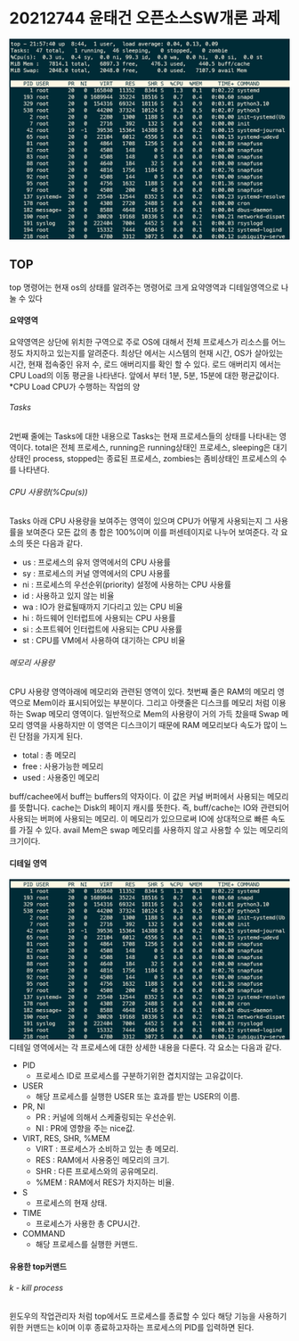 # 20212744 윤태건 오픈소스SW개론 과제

![top_img](./img/top.png)

## TOP

top 명령어는 현재 os의 상태를 알려주는 명령어로 크게 요약영역과 디테일영역으로 나눌 수 있다

#### 요약영역

요약영역은 상단에 위치한 구역으로 주로 OS에 대해서 전체 프로세스가 리소스를 어느정도
차지하고 있는지를 알려준다.
최상단 에서는 시스템의 현재 시간, OS가 살아있는 시간, 현재 접속중인 유저 수, 로드 애버리지를 확인 할 수 있다. 로드 애버리지 에서는 CPU Load의 이동 평균을 나타낸다. 앞에서 부터 1분, 5분, 15분에 대한 평균값이다.
\*CPU Load CPU가 수행하는 작업의 양

###### Tasks

2번째 줄에는 Tasks에 대한 내용으로 Tasks는 현재 프로세스들의 상태를 나타내는 영역이다. total은 전체 프로세스, running은 running상태인 프로세스, sleeping은 대기상태인 process, stopped는 종료된 프로세스, zombies는 좀비상태인 프로세스의 수를 나타낸다.

###### CPU 사용량(%Cpu(s))

Tasks 아래 CPU 사용량을 보여주는 영역이 있으며 CPU가 어떻게 사용되는지 그 사용률을 보여준다 모든 값의 총 합은 100%이며 이를 퍼센테이지로 나누어 보여준다.
각 요소의 뜻은 다음과 같다.

- us : 프로세스의 유저 영역에서의 CPU 사용률
- sy : 프로세스의 커널 영역에서의 CPU 사용률
- ni : 프로세스의 우선순위(priority) 설정에 사용하는 CPU 사용률
- id : 사용하고 있지 않는 비율
- wa : IO가 완료될때까지 기다리고 있는 CPU 비율
- hi : 하드웨어 인터럽트에 사용되는 CPU 사용률
- si : 소프트웨어 인터럽트에 사용되는 CPU 사용률
- st : CPU를 VM에서 사용하여 대기하는 CPU 비율

###### 메모리 사용량

CPU 사용량 영역아래에 메모리와 관련된 영역이 있다. 첫번째 줄은 RAM의 메모리 영역으로 Mem이라 표시되어있는 부분이다. 그리고 아랫줄은 디스크를 메모리 처럼 이용하는 Swap 메모리 영역이다. 일반적으로 Mem의 사용량이 거의 가득 찼을때 Swap 메모리 영역을 사용하지만 이 영역은 디스크이기 때문에 RAM 메모리보다 속도가 많이 느린 단점을 가지게 된다.

- total : 총 메모리
- free : 사용가능한 메모리
- used : 사용중인 메모리

buff/cachee에서 buff는 buffers의 약자이다. 이 값은 커널 버퍼에서 사용되는 메모리를 뜻합니다. cache는 Disk의 페이지 캐시를 뜻한다. 즉, buff/cache는 IO와 관련되어 사용되는 버퍼에 사용되는 메모리. 이 메모리가 있으므로써 IO에 상대적으로 빠른 속도를 가질 수 있다. avail Mem은 swap 메모리를 사용하지 않고 사용할 수 있는 메모리의 크기이다.

#### 디테일 영역

![top_detail_img](./img/top_detail.png)
디테일 영역에서는 각 프로세스에 대한 상세한 내용을 다룬다. 각 요소는 다음과 같다.

- PID
  - 프로세스 ID로 프로세스를 구분하기위한 겹치지않는 고유값이다.
- USER
  - 해당 프로세스를 실행한 USER 또는 효과를 받는 USER의 이름.
- PR, NI
  - PR : 커널에 의해서 스케줄링되는 우선순위.
  - NI : PR에 영향을 주는 nice값.
- VIRT, RES, SHR, %MEM
  - VIRT : 프로세스가 소비하고 있는 총 메모리.
  - RES : RAM에서 사용중인 메모리의 크기.
  - SHR : 다른 프로세스와의 공유메모리.
  - %MEM : RAM에서 RES가 차지하는 비율.
- S
  - 프로세스의 현재 상태.
- TIME
  - 프로세스가 사용한 총 CPU시간.
- COMMAND
  - 해당 프로세스를 실행한 커맨드.

#### 유용한 top커맨드

###### k - kill process

윈도우의 작업관리자 처럼 top에서도 프로세스를 종료할 수 있다 해당 기능을 사용하기 위한 커맨드는 k이며 이후 종료하고자하는 프로세스의 PID를 입력하면 된다.
